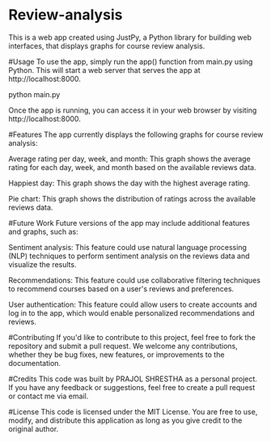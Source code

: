 # Review-analysis

This is a web app created using JustPy, a Python library for building web interfaces, that displays graphs for course review analysis.

#Usage
To use the app, simply run the app() function from main.py using Python. This will start a web server that serves the app at http://localhost:8000.

python main.py

Once the app is running, you can access it in your web browser by visiting http://localhost:8000.

#Features
The app currently displays the following graphs for course review analysis:

Average rating per day, week, and month: This graph shows the average rating for each day, week, and month based on the available reviews data.

Happiest day: This graph shows the day with the highest average rating.

Pie chart: This graph shows the distribution of ratings across the available reviews data.

#Future Work
Future versions of the app may include additional features and graphs, such as:

Sentiment analysis: This feature could use natural language processing (NLP) techniques to perform sentiment analysis on the reviews data and visualize the results.

Recommendations: This feature could use collaborative filtering techniques to recommend courses based on a user's reviews and preferences.

User authentication: This feature could allow users to create accounts and log in to the app, which would enable personalized recommendations and reviews.

#Contributing
If you'd like to contribute to this project, feel free to fork the repository and submit a pull request. We welcome any contributions, whether they be bug fixes, new features, or improvements to the documentation.

#Credits
This code was built by PRAJOL SHRESTHA as a personal project. If you have any feedback or suggestions, feel free to create a pull request or contact me via email.

#License
This code is licensed under the MIT License. You are free to use, modify, and distribute this application as long as you give credit to the original author.
